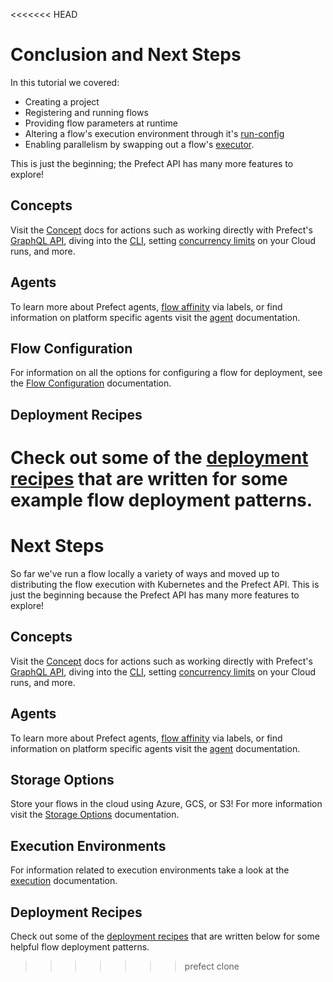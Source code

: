 <<<<<<< HEAD
# Conclusion and Next Steps

In this tutorial we covered:

- Creating a project
- Registering and running flows
- Providing flow parameters at runtime
- Altering a flow's execution environment through it's
  [run-config](/orchestration/flow_config/run_configs.md)
- Enabling parallelism by swapping out a flow's
  [executor](/orchestration/flow_config/executors.md).

This is just the beginning; the Prefect API has many more features to explore!

## Concepts

Visit the [Concept](/orchestration/concepts/api.html) docs for actions such as
working directly with Prefect's [GraphQL
API](/orchestration/concepts/graphql.html), diving into the
[CLI](/orchestration/concepts/cli.html), setting [concurrency
limits](/orchestration/concepts/task-concurrency-limiting.html) on your Cloud runs,
and more.

## Agents

To learn more about Prefect agents, [flow
affinity](/orchestration/agents/overview.html#labels) via labels, or find
information on platform specific agents visit the
[agent](/orchestration/agents/overview.html) documentation.

## Flow Configuration

For information on all the options for configuring a flow for deployment, see
the [Flow Configuration](/orchestration/flow_config/overview.html) documentation.

## Deployment Recipes

Check out some of the [deployment
recipes](/orchestration/recipes/configuring_storage.html) that are written
for some example flow deployment patterns.
=======
# Next Steps

So far we've run a flow locally a variety of ways and moved up to distributing the flow execution with Kubernetes and the Prefect API. This is just the beginning because the Prefect API has many more features to explore!

## Concepts

Visit the [Concept](/orchestration/concepts/api.html) docs for actions such as working directly with Prefect's [GraphQL API](/orchestration/concepts/graphql.html), diving into the [CLI](/orchestration/concepts/cli.html), setting [concurrency limits](/orchestration/concepts/concurrency-limiting.html) on your Cloud runs, and more.

## Agents

To learn more about Prefect agents, [flow affinity](/orchestration/agents/overview.html#flow-affinity-labels) via labels, or find information on platform specific agents visit the [agent](/orchestration/agents/overview.html) documentation.

## Storage Options

Store your flows in the cloud using Azure, GCS, or S3! For more information visit the [Storage Options](/orchestration/execution/storage_options.html) documentation.

## Execution Environments

For information related to execution environments take a look at the [execution](/orchestration/execution/overview.html) documentation.

## Deployment Recipes

Check out some of the [deployment recipes](/orchestration/recipes/configuring_storage.html) that are written below for some helpful flow deployment patterns.
>>>>>>> prefect clone
